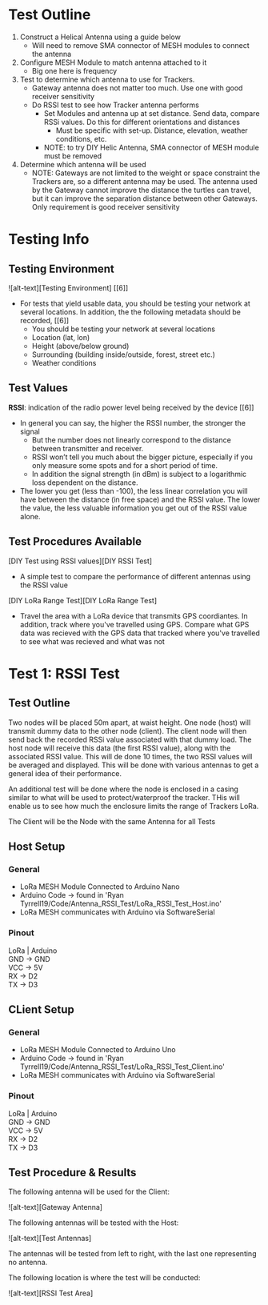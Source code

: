 # Test Outline

1. Construct a Helical Antenna using a guide below
    * Will need to remove SMA connector of MESH modules to connect the antenna
2. Configure MESH Module to match antenna attached to it
	* Big one here is frequency
2. Test to determine which antenna to use for Trackers.
    * Gateway antenna does not matter too much. Use one with good receiver sensitivity
    * Do RSSI test to see how Tracker antenna performs
        * Set Modules and antenna up at set distance. Send data, compare RSSi values. Do this for different orientations and distances 
            * Must be specific with set-up. Distance, elevation, weather conditions, etc.
        * NOTE: to try DIY Helic Antenna, SMA connector of MESH module must be removed 
2. Determine which antenna will be used
    * NOTE: Gateways are not limited to the weight or space constraint the Trackers are, so a different antenna may be used. The antenna used by the Gateway cannot improve the distance the turtles can travel, but it can improve the separation distance between other Gateways. Only requirement is good receiver sensitivity

# Testing Info
## Testing Environment
![alt-text][Testing Environment] [[6]]

* For tests that yield usable data, you should be testing your network at several locations. In addition, the the following metadata should be recorded, [[6]]
	* You should be testing your network at several locations
	* Location (lat, lon)
	* Height (above/below ground)
	* Surrounding (building inside/outside, forest, street etc.)
	* Weather conditions


## Test Values
**RSSI**: indication of the radio power level being received by the device [[6]]

*  In general you can say, the higher the RSSI number, the stronger the signal
	* But the number does not linearly correspond to the distance between transmitter and receiver. 
	* RSSI won’t tell you much about the bigger picture, especially if you only measure some spots and for a short period of time. 
	* In addition the signal strength (in dBm) is subject to a logarithmic loss dependent on the distance.
* The lower you get (less than -100), the less linear correlation you will have between the distance (in free space) and the RSSI value. The lower the value, the less valuable information you get out of the RSSI value alone.
 
## Test Procedures Available

[DIY Test using RSSI values][DIY RSSI Test]  
* A simple test to compare the performance of different antennas using the RSSI value

[DIY LoRa Range Test][DIY LoRa Range Test]
* Travel the area with a LoRa device that transmits GPS coordiantes. In addition, track where you've travelled using GPS. Compare what GPS data was recieved with the GPS data that tracked where you've travelled to see what was recieved and what was not

# Test 1: RSSI Test
## Test Outline

Two nodes will be placed 50m apart, at waist height. One node (host) will transmit dummy data to the other node (client). The client node will then send back the recorded RSSi value associated with that dummy load. The host node will receive this data (the first RSSI value), along with the associated RSSI value. This will de done 10 times, the two RSSI values will be averaged and displayed. This will be done with various antennas to get a general idea of their performance.

An additional test will be done where the node is enclosed in a casing similar to what will be used to protect/waterproof the tracker. THis will enable us to see how much the enclosure limits the range of Trackers LoRa.

The Client will be the Node with the same Antenna for all Tests

## Host Setup
### General

* LoRa MESH Module Connected to Arduino Nano
* Arduino Code -> found in 'Ryan Tyrrell19/Code/Antenna_RSSI_Test/LoRa_RSSI_Test_Host.ino'
* LoRa MESH communicates with Arduino via SoftwareSerial

### Pinout

LoRa   |   Arduino  
GND    ->   GND  
VCC    ->   5V  
RX     ->   D2  
TX     ->   D3  


## CLient Setup
### General
* LoRa MESH Module Connected to Arduino Uno
* Arduino Code -> found in 'Ryan Tyrrell19/Code/Antenna_RSSI_Test/LoRa_RSSI_Test_Client.ino'
* LoRa MESH communicates with Arduino via SoftwareSerial

### Pinout
LoRa   |   Arduino  
GND    ->   GND  
VCC    ->   5V  
RX     ->   D2  
TX     ->   D3  


## Test Procedure & Results

The following antenna will be used for the Client:

![alt-text][Gateway Antenna]

The following antennas will be tested with the Host:

![alt-text][Test Antennas]

The antennas will be tested from left to right, with the last one representing no antenna.

The following location is where the test will be conducted:

![alt-text][RSSI Test Area]

